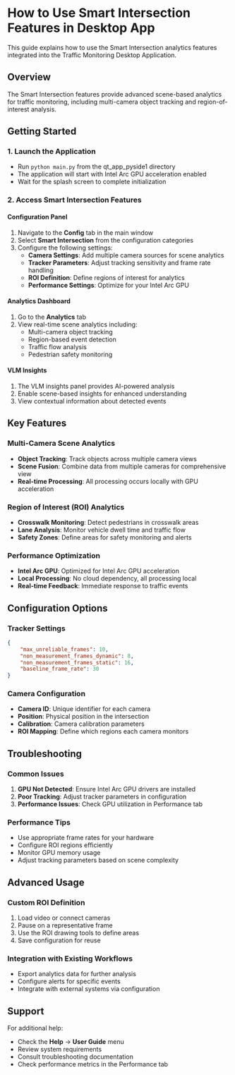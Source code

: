 # How to Use Smart Intersection Features in Desktop App

This guide explains how to use the Smart Intersection analytics features integrated into the Traffic Monitoring Desktop Application.

## Overview

The Smart Intersection features provide advanced scene-based analytics for traffic monitoring, including multi-camera object tracking and region-of-interest analysis.

## Getting Started

### 1. Launch the Application
- Run `python main.py` from the qt_app_pyside1 directory
- The application will start with Intel Arc GPU acceleration enabled
- Wait for the splash screen to complete initialization

### 2. Access Smart Intersection Features

#### Configuration Panel
1. Navigate to the **Config** tab in the main window
2. Select **Smart Intersection** from the configuration categories
3. Configure the following settings:
   - **Camera Settings**: Add multiple camera sources for scene analytics
   - **Tracker Parameters**: Adjust tracking sensitivity and frame rate handling
   - **ROI Definition**: Define regions of interest for analytics
   - **Performance Settings**: Optimize for your Intel Arc GPU

#### Analytics Dashboard
1. Go to the **Analytics** tab
2. View real-time scene analytics including:
   - Multi-camera object tracking
   - Region-based event detection
   - Traffic flow analysis
   - Pedestrian safety monitoring

#### VLM Insights
1. The VLM insights panel provides AI-powered analysis
2. Enable scene-based insights for enhanced understanding
3. View contextual information about detected events

## Key Features

### Multi-Camera Scene Analytics
- **Object Tracking**: Track objects across multiple camera views
- **Scene Fusion**: Combine data from multiple cameras for comprehensive view
- **Real-time Processing**: All processing occurs locally with GPU acceleration

### Region of Interest (ROI) Analytics
- **Crosswalk Monitoring**: Detect pedestrians in crosswalk areas
- **Lane Analysis**: Monitor vehicle dwell time and traffic flow
- **Safety Zones**: Define areas for safety monitoring and alerts

### Performance Optimization
- **Intel Arc GPU**: Optimized for Intel Arc GPU acceleration
- **Local Processing**: No cloud dependency, all processing local
- **Real-time Feedback**: Immediate response to traffic events

## Configuration Options

### Tracker Settings
```json
{
    "max_unreliable_frames": 10,
    "non_measurement_frames_dynamic": 8,
    "non_measurement_frames_static": 16,
    "baseline_frame_rate": 30
}
```

### Camera Configuration
- **Camera ID**: Unique identifier for each camera
- **Position**: Physical position in the intersection
- **Calibration**: Camera calibration parameters
- **ROI Mapping**: Define which regions each camera monitors

## Troubleshooting

### Common Issues
1. **GPU Not Detected**: Ensure Intel Arc GPU drivers are installed
2. **Poor Tracking**: Adjust tracker parameters in configuration
3. **Performance Issues**: Check GPU utilization in Performance tab

### Performance Tips
- Use appropriate frame rates for your hardware
- Configure ROI regions efficiently
- Monitor GPU memory usage
- Adjust tracking parameters based on scene complexity

## Advanced Usage

### Custom ROI Definition
1. Load video or connect cameras
2. Pause on a representative frame
3. Use the ROI drawing tools to define areas
4. Save configuration for reuse

### Integration with Existing Workflows
- Export analytics data for further analysis
- Configure alerts for specific events
- Integrate with external systems via configuration

## Support

For additional help:
- Check the **Help** → **User Guide** menu
- Review system requirements
- Consult troubleshooting documentation
- Check performance metrics in the Performance tab
